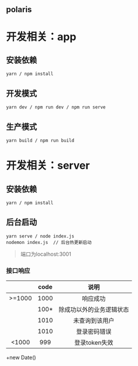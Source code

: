 ## polaris

# 开发相关：app
## 安装依赖
```
yarn / npm install
```
## 开发模式

```
yarn dev / npm run dev / npm run serve
```
## 生产模式

```
yarn build / npm run build
```

# 开发相关：server
## 安装依赖
```
yarn / npm install
```
## 后台启动
```
yarn serve / node index.js
nodemon index.js  // 后台热更新启动
```
> 端口为localhost:3001

### 接口响应
||code|说明|
|:---:|:---:|:---:|
|>=1000|1000|响应成功|
||100*|除成功以外的业务逻辑状态|
||1010|未查询到该用户|
||1010|登录密码错误|
|<1000|999|登录token失效|

+new Date()
